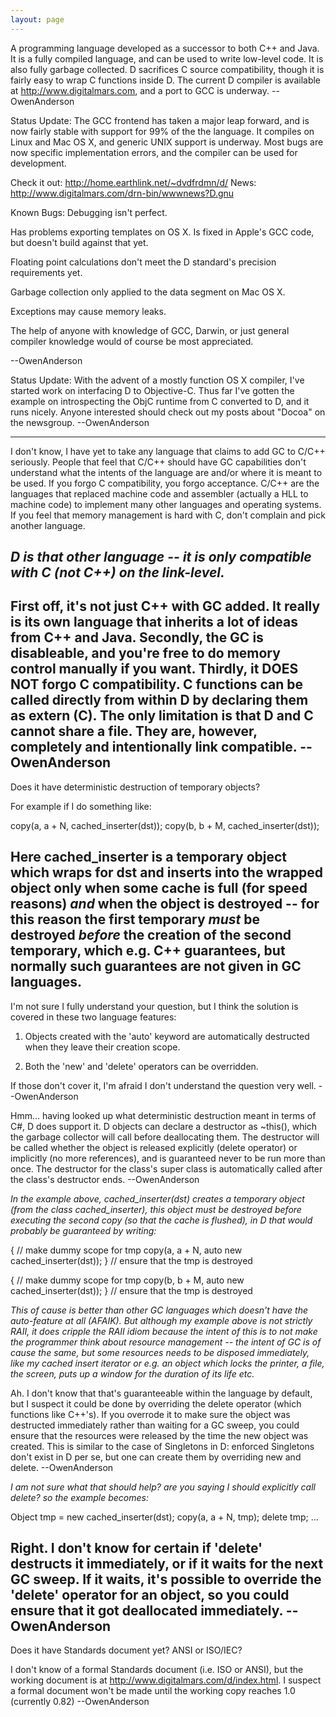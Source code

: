 ```yaml
---
layout: page
---
```


A programming language developed as a successor to both C++ and Java.  It is a fully compiled language, and can be used to write low-level code.  It is also fully garbage collected. D sacrifices C source compatibility, though it is fairly easy to wrap C functions inside D.  The current D compiler is available at http://www.digitalmars.com, and a port to GCC is underway.  --OwenAnderson

Status Update:  The GCC frontend has taken a major leap forward, and is now fairly stable with support for 99% of the the language.  It compiles on Linux and Mac OS X, and generic UNIX support is underway.  Most bugs are now specific implementation errors, and the compiler can be used for development.

Check it out: http://home.earthlink.net/~dvdfrdmn/d/
News: http://www.digitalmars.com/drn-bin/wwwnews?D.gnu

Known Bugs:
Debugging isn't perfect.

Has problems exporting templates on OS X.  Is fixed in Apple's GCC code, but doesn't build against that yet.

Floating point calculations don't meet the D standard's precision requirements yet.

Garbage collection only applied to the data segment on Mac OS X.

Exceptions may cause memory leaks.

The help of anyone with knowledge of GCC, Darwin, or just general compiler knowledge would of course be most appreciated.

--OwenAnderson

Status Update: With the advent of a mostly function OS X compiler, I've started work on interfacing D to Objective-C. Thus far I've gotten the example on introspecting the ObjC runtime from C converted to D, and it runs nicely.  Anyone interested should check out my posts about "Docoa" on the newsgroup.  --OwenAnderson

----
I don't know, I have yet to take any language that claims to add GC to C/C++ seriously. People that feel that C/C++ should have GC capabilities don't understand what the intents of the language are and/or where it is meant to be used. If you forgo C compatibility, you forgo acceptance. C/C++ are the languages that replaced machine code and assembler (actually a HLL to machine code) to implement many other languages and operating systems. If you feel that memory management is hard with C, don't complain and pick another language.

*D is that other language -- it is only compatible with C (not C++) on the link-level.*
----
First off, it's not just C++ with GC added.  It really is its own language that inherits a lot of ideas from C++ and Java.  Secondly, the GC is disableable, and you're free to do memory control manually if you want.  Thirdly, it DOES NOT forgo C compatibility.  C functions can be called directly from within D by declaring them as extern (C).  The only limitation is that D and C cannot share a file.  They are, however, completely and intentionally link compatible.  --OwenAnderson
----
Does it have deterministic destruction of temporary objects?

For example if I do something like:
    
copy(a, a + N, cached_inserter(dst));
copy(b, b + M, cached_inserter(dst));

Here     cached_inserter is a temporary object which wraps for     dst and inserts into the wrapped object only when some cache is full (for speed reasons) *and* when the object is destroyed -- for this reason the first temporary *must* be destroyed *before* the creation of the second temporary, which e.g. C++ guarantees, but normally such guarantees are not given in GC languages.
----
I'm not sure I fully understand your question, but I think the solution is covered in these two language features:

1) Objects created with the 'auto' keyword are automatically destructed when they leave their creation scope.

2) Both the 'new' and 'delete' operators can be overridden.

If those don't cover it, I'm afraid I don't understand the question very well. --OwenAnderson

Hmm... having looked up what deterministic destruction meant in terms of C#, D does support it.  D objects can declare a destructor as ~this(), which the garbage collector will call before deallocating them.  The destructor will be called whether the object is released explicitly (delete operator) or implicitly (no more references), and is guaranteed never to be run more than once.  The destructor for the class's super class is automatically called after the class's destructor ends. --OwenAnderson

*In the example above,     cached_inserter(dst) creates a temporary object (from the class     cached_inserter), this object must be destroyed before executing the second copy (so that the cache is flushed), in D that would probably be guaranteed by writing:*
    
{ // make dummy scope for tmp
   copy(a, a + N, auto new cached_inserter(dst));
} // ensure that the tmp is destroyed

{ // make dummy scope for tmp
   copy(b, b + M, auto new cached_inserter(dst));
} // ensure that the tmp is destroyed

*This of cause is better than other GC languages which doesn't have the auto-feature at all (AFAIK). But although my example above is not strictly RAII, it does cripple the RAII idiom because the intent of this is to *not* make the programmer think about resource management -- the intent of GC is of cause the same, but some resources needs to be disposed immediately, like my cached insert iterator or e.g. an object which locks the printer, a file, the screen, puts up a window for the duration of its life etc.*

Ah.  I don't know that that's guaranteeable within the language by default, but I suspect it could be done by overriding the delete operator (which functions like C++'s).  If you overrode it to make sure the object was destructed immediately rather than waiting for a GC sweep, you could ensure that the resources were released by the time the new object was created.  This is similar to the case of Singletons in D: enforced Singletons don't exist in D per se, but one can create them by overriding new and delete.  --OwenAnderson

*I am not sure what that should help? are you saying I should explicitly call delete? so the example becomes:*
    
Object tmp = new cached_inserter(dst);
copy(a, a + N, tmp);
delete tmp;
...


Right.  I don't know for certain if 'delete' destructs it immediately, or if it waits for the next GC sweep.  If it waits, it's possible to override the 'delete' operator for an object, so you could ensure that it got deallocated immediately.  --OwenAnderson
----
Does it have Standards document yet? ANSI or ISO/IEC?

I don't know of a formal Standards document (i.e. ISO or ANSI), but the working document is at http://www.digitalmars.com/d/index.html.  I suspect a formal document won't be made until the working copy reaches 1.0 (currently 0.82) --OwenAnderson
